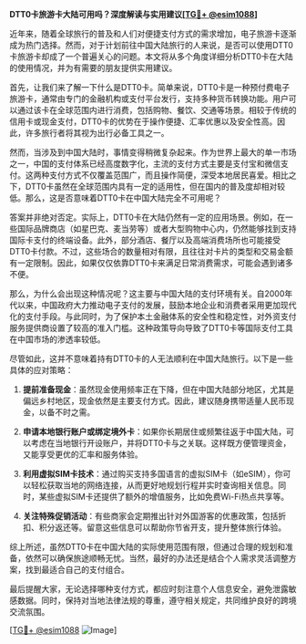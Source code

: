 **DTT0卡旅游卡大陆可用吗？深度解读与实用建议[[TG💪+ @esim1088](https://t.me/s/esim1088)]**

近年来，随着全球旅行的普及和人们对便捷支付方式的需求增加，电子旅游卡逐渐成为热门选择。然而，对于计划前往中国大陆旅行的人来说，是否可以使用DTT0卡旅游卡却成了一个普遍关心的问题。本文将从多个角度详细分析DTT0卡在大陆的使用情况，并为有需要的朋友提供实用建议。

首先，让我们来了解一下什么是DTT0卡。简单来说，DTT0卡是一种预付费电子旅游卡，通常由专门的金融机构或支付平台发行，支持多种货币转换功能。用户可以通过该卡在全球范围内进行消费，包括购物、餐饮、交通等场景。相较于传统的信用卡或现金支付，DTT0卡的优势在于操作便捷、汇率优惠以及安全性高。因此，许多旅行者将其视为出行必备工具之一。

然而，当涉及到中国大陆时，事情变得稍微复杂起来。作为世界上最大的单一市场之一，中国的支付体系已经高度数字化，主流的支付方式主要是支付宝和微信支付。这两种支付方式不仅覆盖范围广，而且操作简便，深受本地居民喜爱。相比之下，DTT0卡虽然在全球范围内具有一定的适用性，但在国内的普及度却相对较低。那么，这是否意味着DTT0卡在中国大陆完全不可用呢？

答案并非绝对否定。实际上，DTT0卡在大陆仍然有一定的应用场景。例如，在一些国际品牌商店（如星巴克、麦当劳等）或者大型购物中心内，仍然能够找到支持国际卡支付的终端设备。此外，部分酒店、餐厅以及高端消费场所也可能接受DTT0卡付款。不过，这些场合的数量相对有限，且往往对卡片的类型和交易金额有一定限制。因此，如果仅仅依靠DTT0卡来满足日常消费需求，可能会遇到诸多不便。

那么，为什么会出现这种情况呢？这主要与中国大陆的支付环境有关。自2000年代以来，中国政府大力推动电子支付的发展，鼓励本地企业和消费者采用更加现代化的支付手段。与此同时，为了保护本土金融体系的安全性和稳定性，对外资支付服务提供商设置了较高的准入门槛。这种政策导向导致了DTT0卡等国际支付工具在中国市场的渗透率较低。

尽管如此，这并不意味着持有DTT0卡的人无法顺利在中国大陆旅行。以下是一些具体的应对策略：

1. **提前准备现金**：虽然现金使用频率正在下降，但在中国大陆部分地区，尤其是偏远乡村地区，现金依然是主要支付方式。因此，建议随身携带适量人民币现金，以备不时之需。

2. **申请本地银行账户或绑定境外卡**：如果你长期居住或频繁往返于中国大陆，可以考虑在当地银行开设账户，并将DTT0卡与之关联。这样既方便管理资金，又能享受更优的汇率和服务体验。

3. **利用虚拟SIM卡技术**：通过购买支持多国语言的虚拟SIM卡（如eSIM），你可以轻松获取当地的网络连接，从而更好地规划行程并实时查询相关信息。同时，某些虚拟SIM卡还提供了额外的增值服务，比如免费Wi-Fi热点共享等。

4. **关注特殊促销活动**：有些商家会定期推出针对外国游客的优惠政策，包括折扣、积分返还等。留意这些信息可以帮助你节省开支，提升整体旅行体验。

综上所述，虽然DTT0卡在中国大陆的实际使用范围有限，但通过合理的规划和准备，依然可以确保旅途顺畅无忧。当然，最好的办法还是结合个人需求灵活调整方案，找到最适合自己的支付组合。

最后提醒大家，无论选择哪种支付方式，都应时刻注意个人信息安全，避免泄露敏感数据。同时，保持对当地法律法规的尊重，遵守相关规定，共同维护良好的跨境交流氛围。

[[TG💪+ @esim1088](https://t.me/s/esim1088) ![Image](https://i.postimg.cc/4NQfJmqS/Snipaste-2025-05-13-00-14-12.png)]